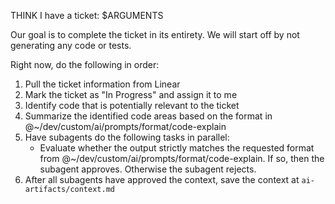THINK I have a ticket: $ARGUMENTS

Our goal is to complete the ticket in its entirety. We will start off by not
generating any code or tests.

Right now, do the following in order:
1. Pull the ticket information from Linear
2. Mark the ticket as "In Progress" and assign it to me
3. Identify code that is potentially relevant to the ticket
4. Summarize the identified code areas based on the format in
   @~/dev/custom/ai/prompts/format/code-explain
5. Have subagents do the following tasks in parallel:
   - Evaluate whether the output strictly matches the requested format from
     @~/dev/custom/ai/prompts/format/code-explain. If so, then the subagent
     approves. Otherwise the subagent rejects.
6. After all subagents have approved the context, save the context at `ai-artifacts/context.md`
